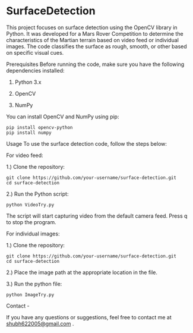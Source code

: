 # SurfaceDetection
This project focuses on surface detection using the OpenCV library in Python. It was developed for a Mars Rover Competition to determine the characteristics of the Martian terrain based on video feed or individual images. The code classifies the surface as rough, smooth, or other based on specific visual cues.

Prerequisites
Before running the code, make sure you have the following dependencies installed:

1) Python 3.x 

2) OpenCV

3) NumPy 

You can install OpenCV and NumPy using pip:
```
pip install opencv-python
pip install numpy
```
Usage
To use the surface detection code, follow the steps below:

For video feed:

1.) Clone the repository:
```
git clone https://github.com/your-username/surface-detection.git
cd surface-detection
```
2.) Run the Python script:
```
python VideoTry.py
```
The script will start capturing video from the default camera feed. Press q to stop the program.

For individual images:

1.) Clone the repository:
```
git clone https://github.com/your-username/surface-detection.git
cd surface-detection
```
2.) Place the image path at the appropriate location in the file.

3.) Run the python file:
```
python ImageTry.py
```
Contact - 

If you have any questions or suggestions, feel free to contact me at shubh622005@gmail.com .
